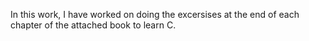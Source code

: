 In this work, I have worked on doing the excersises at the end of each chapter of the attached book to learn C. 
